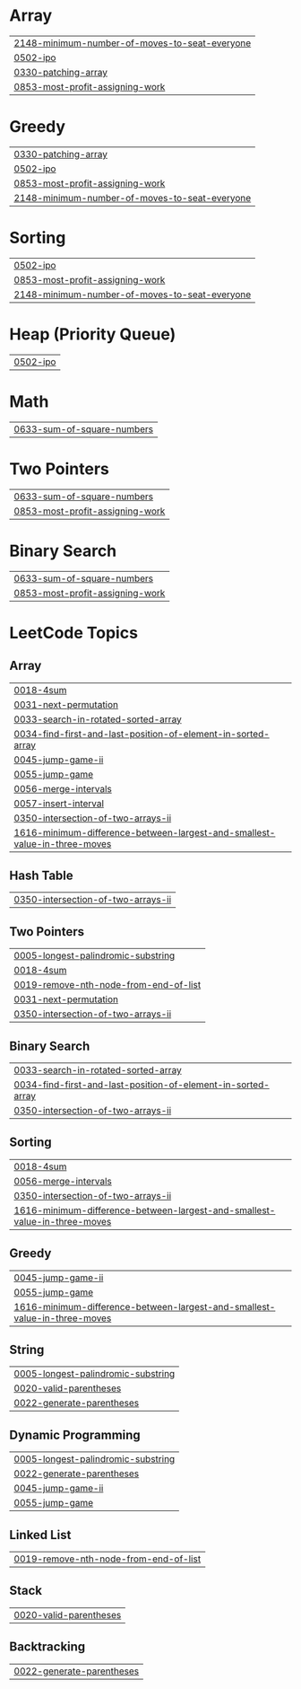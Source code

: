 # Array
|  |
| ------- |
| [2148-minimum-number-of-moves-to-seat-everyone](https://github.com/RakibLiar/LeetCode/tree/master/2148-minimum-number-of-moves-to-seat-everyone) |
| [0502-ipo](https://github.com/RakibLiar/LeetCode/tree/master/0502-ipo) |
| [0330-patching-array](https://github.com/RakibLiar/LeetCode/tree/master/0330-patching-array) |
| [0853-most-profit-assigning-work](https://github.com/RakibLiar/LeetCode/tree/master/0853-most-profit-assigning-work) |


# Greedy
|  |
| ------- |
| [0330-patching-array](https://github.com/RakibLiar/LeetCode/tree/master/0330-patching-array) |
| [0502-ipo](https://github.com/RakibLiar/LeetCode/tree/master/0502-ipo) |
| [0853-most-profit-assigning-work](https://github.com/RakibLiar/LeetCode/tree/master/0853-most-profit-assigning-work) |
| [2148-minimum-number-of-moves-to-seat-everyone](https://github.com/RakibLiar/LeetCode/tree/master/2148-minimum-number-of-moves-to-seat-everyone) |
# Sorting
|  |
| ------- |
| [0502-ipo](https://github.com/RakibLiar/LeetCode/tree/master/0502-ipo) |
| [0853-most-profit-assigning-work](https://github.com/RakibLiar/LeetCode/tree/master/0853-most-profit-assigning-work) |
| [2148-minimum-number-of-moves-to-seat-everyone](https://github.com/RakibLiar/LeetCode/tree/master/2148-minimum-number-of-moves-to-seat-everyone) |
# Heap (Priority Queue)
|  |
| ------- |
| [0502-ipo](https://github.com/RakibLiar/LeetCode/tree/master/0502-ipo) |
# Math
|  |
| ------- |
| [0633-sum-of-square-numbers](https://github.com/RakibLiar/LeetCode/tree/master/0633-sum-of-square-numbers) |
# Two Pointers
|  |
| ------- |
| [0633-sum-of-square-numbers](https://github.com/RakibLiar/LeetCode/tree/master/0633-sum-of-square-numbers) |
| [0853-most-profit-assigning-work](https://github.com/RakibLiar/LeetCode/tree/master/0853-most-profit-assigning-work) |
# Binary Search
|  |
| ------- |
| [0633-sum-of-square-numbers](https://github.com/RakibLiar/LeetCode/tree/master/0633-sum-of-square-numbers) |
| [0853-most-profit-assigning-work](https://github.com/RakibLiar/LeetCode/tree/master/0853-most-profit-assigning-work) |
<!---LeetCode Topics Start-->
# LeetCode Topics
## Array
|  |
| ------- |
| [0018-4sum](https://github.com/RakibLiar/LeetCode/tree/master/0018-4sum) |
| [0031-next-permutation](https://github.com/RakibLiar/LeetCode/tree/master/0031-next-permutation) |
| [0033-search-in-rotated-sorted-array](https://github.com/RakibLiar/LeetCode/tree/master/0033-search-in-rotated-sorted-array) |
| [0034-find-first-and-last-position-of-element-in-sorted-array](https://github.com/RakibLiar/LeetCode/tree/master/0034-find-first-and-last-position-of-element-in-sorted-array) |
| [0045-jump-game-ii](https://github.com/RakibLiar/LeetCode/tree/master/0045-jump-game-ii) |
| [0055-jump-game](https://github.com/RakibLiar/LeetCode/tree/master/0055-jump-game) |
| [0056-merge-intervals](https://github.com/RakibLiar/LeetCode/tree/master/0056-merge-intervals) |
| [0057-insert-interval](https://github.com/RakibLiar/LeetCode/tree/master/0057-insert-interval) |
| [0350-intersection-of-two-arrays-ii](https://github.com/RakibLiar/LeetCode/tree/master/0350-intersection-of-two-arrays-ii) |
| [1616-minimum-difference-between-largest-and-smallest-value-in-three-moves](https://github.com/RakibLiar/LeetCode/tree/master/1616-minimum-difference-between-largest-and-smallest-value-in-three-moves) |
## Hash Table
|  |
| ------- |
| [0350-intersection-of-two-arrays-ii](https://github.com/RakibLiar/LeetCode/tree/master/0350-intersection-of-two-arrays-ii) |
## Two Pointers
|  |
| ------- |
| [0005-longest-palindromic-substring](https://github.com/RakibLiar/LeetCode/tree/master/0005-longest-palindromic-substring) |
| [0018-4sum](https://github.com/RakibLiar/LeetCode/tree/master/0018-4sum) |
| [0019-remove-nth-node-from-end-of-list](https://github.com/RakibLiar/LeetCode/tree/master/0019-remove-nth-node-from-end-of-list) |
| [0031-next-permutation](https://github.com/RakibLiar/LeetCode/tree/master/0031-next-permutation) |
| [0350-intersection-of-two-arrays-ii](https://github.com/RakibLiar/LeetCode/tree/master/0350-intersection-of-two-arrays-ii) |
## Binary Search
|  |
| ------- |
| [0033-search-in-rotated-sorted-array](https://github.com/RakibLiar/LeetCode/tree/master/0033-search-in-rotated-sorted-array) |
| [0034-find-first-and-last-position-of-element-in-sorted-array](https://github.com/RakibLiar/LeetCode/tree/master/0034-find-first-and-last-position-of-element-in-sorted-array) |
| [0350-intersection-of-two-arrays-ii](https://github.com/RakibLiar/LeetCode/tree/master/0350-intersection-of-two-arrays-ii) |
## Sorting
|  |
| ------- |
| [0018-4sum](https://github.com/RakibLiar/LeetCode/tree/master/0018-4sum) |
| [0056-merge-intervals](https://github.com/RakibLiar/LeetCode/tree/master/0056-merge-intervals) |
| [0350-intersection-of-two-arrays-ii](https://github.com/RakibLiar/LeetCode/tree/master/0350-intersection-of-two-arrays-ii) |
| [1616-minimum-difference-between-largest-and-smallest-value-in-three-moves](https://github.com/RakibLiar/LeetCode/tree/master/1616-minimum-difference-between-largest-and-smallest-value-in-three-moves) |
## Greedy
|  |
| ------- |
| [0045-jump-game-ii](https://github.com/RakibLiar/LeetCode/tree/master/0045-jump-game-ii) |
| [0055-jump-game](https://github.com/RakibLiar/LeetCode/tree/master/0055-jump-game) |
| [1616-minimum-difference-between-largest-and-smallest-value-in-three-moves](https://github.com/RakibLiar/LeetCode/tree/master/1616-minimum-difference-between-largest-and-smallest-value-in-three-moves) |
## String
|  |
| ------- |
| [0005-longest-palindromic-substring](https://github.com/RakibLiar/LeetCode/tree/master/0005-longest-palindromic-substring) |
| [0020-valid-parentheses](https://github.com/RakibLiar/LeetCode/tree/master/0020-valid-parentheses) |
| [0022-generate-parentheses](https://github.com/RakibLiar/LeetCode/tree/master/0022-generate-parentheses) |
## Dynamic Programming
|  |
| ------- |
| [0005-longest-palindromic-substring](https://github.com/RakibLiar/LeetCode/tree/master/0005-longest-palindromic-substring) |
| [0022-generate-parentheses](https://github.com/RakibLiar/LeetCode/tree/master/0022-generate-parentheses) |
| [0045-jump-game-ii](https://github.com/RakibLiar/LeetCode/tree/master/0045-jump-game-ii) |
| [0055-jump-game](https://github.com/RakibLiar/LeetCode/tree/master/0055-jump-game) |
## Linked List
|  |
| ------- |
| [0019-remove-nth-node-from-end-of-list](https://github.com/RakibLiar/LeetCode/tree/master/0019-remove-nth-node-from-end-of-list) |
## Stack
|  |
| ------- |
| [0020-valid-parentheses](https://github.com/RakibLiar/LeetCode/tree/master/0020-valid-parentheses) |
## Backtracking
|  |
| ------- |
| [0022-generate-parentheses](https://github.com/RakibLiar/LeetCode/tree/master/0022-generate-parentheses) |
<!---LeetCode Topics End-->